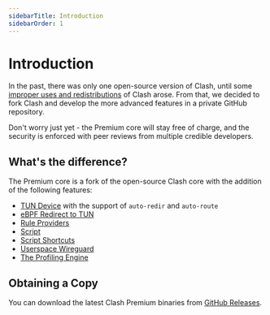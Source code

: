 ```yaml
---
sidebarTitle: Introduction
sidebarOrder: 1
---
```


# Introduction

In the past, there was only one open-source version of Clash, until some [improper uses and redistributions](https://github.com/zhaofenghao/clash/issues/541#issuecomment-672029110) of Clash arose. From that, we decided to fork Clash and develop the more advanced features in a private GitHub repository.

Don't worry just yet - the Premium core will stay free of charge, and the security is enforced with peer reviews from multiple credible developers.

## What's the difference?

The Premium core is a fork of the open-source Clash core with the addition of the following features:

- [TUN Device](/premium/tun-device) with the support of `auto-redir` and `auto-route`
- [eBPF Redirect to TUN](/premium/ebpf)
- [Rule Providers](/premium/rule-providers)
- [Script](/premium/script)
- [Script Shortcuts](/premium/script-shortcuts)
- [Userspace Wireguard](/premium/userspace-wireguard)
- [The Profiling Engine](/premium/the-profiling-engine)

## Obtaining a Copy

You can download the latest Clash Premium binaries from [GitHub Releases](https://github.com/zhaofenghao/clash/releases/tag/premium).

